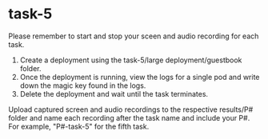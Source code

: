 # task-5

Please remember to start and stop your sceen and audio recording for each task.

1. Create a deployment using the task-5/large deployment/guestbook folder.
2. Once the deployment is running, view the logs for a single pod and write down the magic key found in the logs.
3. Delete the deployment and wait until the task terminates.

Upload captured screen and audio recordings to the respective results/P# folder and name each recording after the task name and include your P#. For example, "P#-task-5" for the fifth task.
